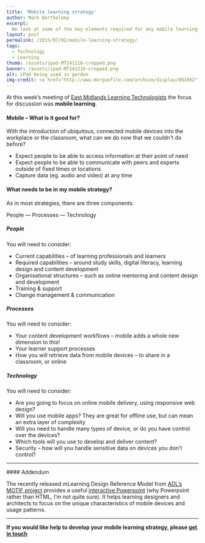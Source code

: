 ```yaml
---
title: 'Mobile learning strategy'
author: Mark Berthelemy
excerpt:
  We look at some of the key elements required for any mobile learning strategy &ndash; whether in the workplace or in formal education
layout: post
permalink: /2015/07/02/mobile-learning-strategy/
tags:
  - Technology
  - Learning
thumb: /assets/ipad-MT241216-cropped.png
banner: /assets/ipad-MT241216-cropped.png
alt: iPad being used in garden
img-credit: <a href="http://www.morguefile.com/archive/display/891862" target="_blank">Morguefile</a>
---
```


At this week&rsquo;s meeting of <a href="https://eastmidslt.wordpress.com/about/" target="_blank">East Midlands Learning Technologists</a> the focus for discussion was <strong>mobile learning</strong>.

#### Mobile &ndash; What is it good for?

With the introduction of ubiquitous, connected mobile devices into the workplace or the classroom, what can we do now that we couldn't do before?

+ Expect people to be able to access information at their point of need
+ Expect people to be able to communicate with peers and experts outside of fixed times or locations
+ Capture data (eg. audio and video) at any time

#### What needs to be in my mobile strategy?

As in most strategies, there are three components:

People &mdash; Processes &mdash; Technology

##### People

You will need to consider:

+ Current capabilities &ndash; of learning professionals and learners
+ Required capabilities &ndash; around study skills, digital literacy, learning design and content development
+ Organisational structures &ndash; such as online mentoring and content design and development
+ Training &amp; support
+ Change management &amp; communication

##### Processes

You will need to consider:

+ Your content development workflows &ndash; mobile adds a whole new dimension to this!
+ Your learner support processes
+ How you will retrieve data from mobile devices &ndash; to share in a classroom, or online

##### Technology

You will need to consider:

- Are you going to focus on online mobile delivery, using responsive web design?
- Will you use mobile apps? They are great for offline use, but can mean an extra layer of complexity
- Will you need to handle many types of device, or do you have control over the devices?
- Which tools will you use to develop and deliver content?
- Security &ndash; how will you handle sensitive data on devices you don't control?

<hr />
#### Addendum

The recently released mLearning Design Reference Model from [ADL&rsquo;s MOTIF project](https://motifproject.org/) provides a useful [interactive Powerpoint](http://www.adlnet.gov/downloads/mlearning.pptx) (why Powerpoint rather than HTML, I&rsquo;m not quite sure). It helps learning designers and architects to focus on the unique characteristics of mobile devices and usage patterns.

<hr />

<p><strong>If you would like help to develop your mobile learning strategy, please <a href="/contact.html">get in touch</a></strong></p>
